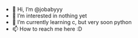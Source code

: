 - 👋 Hi, I’m @jobabyyy
- 👀 I’m interested in nothing yet
- 🌱 I’m currently learning c, but very soon python
- 📫 How to reach me here :D

<!---
jobabyyy/jobabyyy is a ✨ special ✨ repository because its `README.md` (this file) appears on your GitHub profile.
You can click the Preview link to take a look at your changes.
--->
